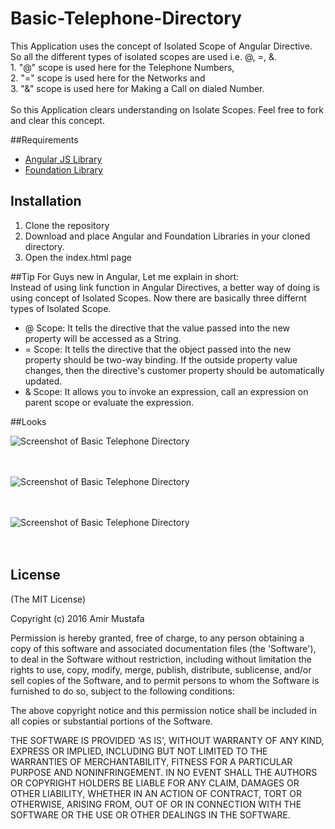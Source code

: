 # Basic-Telephone-Directory

This Application uses the concept of Isolated Scope of Angular Directive. So all the different types of isolated scopes are used  i.e. @, =, &.
<br/>1. "@" scope is used here for the Telephone Numbers,
<br/>2. "=" scope is used here for the Networks and 
<br/>3. "&" scope is used here for Making a Call on dialed Number.
<br/><br/>So this Application clears understanding on Isolate Scopes. Feel free to fork and clear this concept.

##Requirements
- [Angular JS Library](https://angularjs.org/)
- [Foundation Library](http://foundation.zurb.com/sites/download.html/)

## Installation

1. Clone the repository
2. Download and place Angular and Foundation Libraries in your cloned directory.
3. Open the index.html page

##Tip
For Guys new in Angular, Let me explain in short:<br/>
Instead of using link function in Angular Directives, a better way of doing is using concept of Isolated Scopes. Now there are basically three differnt types of Isolated Scope.<br/>
- @ Scope: It tells the directive that the value passed into the new property will be accessed as a String.<br/>
- = Scope: It tells the directive that the object passed into the new property should be two-way binding. If the outside property value changes, then the directive's customer property should be automatically updated.<br/>
- & Scope: It allows you to invoke an expression, call an expression on parent scope or evaluate the expression.<br/>

##Looks

![Screenshot of Basic Telephone Directory](https://cloud.githubusercontent.com/assets/15896579/20466147/73131700-af93-11e6-9a30-4f8ccb7b699c.PNG?raw=true "Screenshot of Basic Telephone Directory")
<br/><br/><br/>

![Screenshot of Basic Telephone Directory](https://cloud.githubusercontent.com/assets/15896579/20466148/7316d2a0-af93-11e6-88ad-bd9dcd48346f.PNG?raw=true "Screenshot of Basic Telephone Directory")
<br/><br/><br/>

![Screenshot of Basic Telephone Directory](https://cloud.githubusercontent.com/assets/15896579/20466149/731a93a4-af93-11e6-8ee8-55d8111233e3.PNG?raw=true "Screenshot of Basic Telephone Directory")
<br/><br/><br/>

## License

(The MIT License)

Copyright (c) 2016 Amir Mustafa

Permission is hereby granted, free of charge, to any person obtaining
a copy of this software and associated documentation files (the
'Software'), to deal in the Software without restriction, including
without limitation the rights to use, copy, modify, merge, publish,
distribute, sublicense, and/or sell copies of the Software, and to
permit persons to whom the Software is furnished to do so, subject to
the following conditions:

The above copyright notice and this permission notice shall be
included in all copies or substantial portions of the Software.

THE SOFTWARE IS PROVIDED 'AS IS', WITHOUT WARRANTY OF ANY KIND,
EXPRESS OR IMPLIED, INCLUDING BUT NOT LIMITED TO THE WARRANTIES OF
MERCHANTABILITY, FITNESS FOR A PARTICULAR PURPOSE AND NONINFRINGEMENT.
IN NO EVENT SHALL THE AUTHORS OR COPYRIGHT HOLDERS BE LIABLE FOR ANY
CLAIM, DAMAGES OR OTHER LIABILITY, WHETHER IN AN ACTION OF CONTRACT,
TORT OR OTHERWISE, ARISING FROM, OUT OF OR IN CONNECTION WITH THE
SOFTWARE OR THE USE OR OTHER DEALINGS IN THE SOFTWARE.
